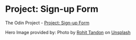 # Project: Sign-up Form
The Odin Project - [Project: Sign-up Form](https://www.theodinproject.com/lessons/node-path-intermediate-html-and-css-sign-up-form)


Hero Image provided by: Photo by <a href="https://unsplash.com/@sepoys?utm_content=creditCopyText&utm_medium=referral&utm_source=unsplash">Rohit Tandon</a> on <a href="https://unsplash.com/photos/aerial-photography-of-mountain-range-covered-with-snow-under-white-and-blue-sky-at-daytime-9wg5jCEPBsw?utm_content=creditCopyText&utm_medium=referral&utm_source=unsplash">Unsplash</a>
  